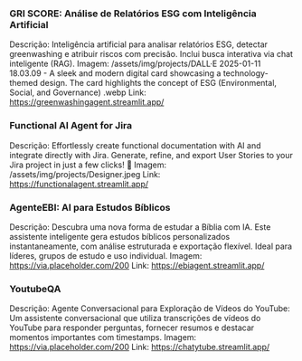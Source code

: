### GRI SCORE: Análise de Relatórios ESG com Inteligência Artificial
Descrição: Inteligência artificial para analisar relatórios ESG, detectar greenwashing e atribuir riscos com precisão. Inclui busca interativa via chat inteligente (RAG).
Imagem: /assets/img/projects/DALL·E 2025-01-11 18.03.09 - A sleek and modern digital card showcasing a technology-themed design. The card highlights the concept of ESG (Environmental, Social, and Governance) .webp
Link: https://greenwashingagent.streamlit.app/

### Functional AI Agent for Jira
Descrição: Effortlessly create functional documentation with AI and integrate directly with Jira. Generate, refine, and export User Stories to your Jira project in just a few clicks! 🚀
Imagem: /assets/img/projects/Designer.jpeg
Link: https://functionalagent.streamlit.app/

### AgenteEBI: AI para Estudos Bíblicos 
Descrição: Descubra uma nova forma de estudar a Bíblia com IA. Este assistente inteligente gera estudos bíblicos personalizados instantaneamente, com análise estruturada e exportação flexível. Ideal para líderes, grupos de estudo e uso individual.
Imagem: https://via.placeholder.com/200
Link: https://ebiagent.streamlit.app/

### YoutubeQA
Descrição: Agente Conversacional para Exploração de Vídeos do YouTube: Um assistente conversacional que utiliza transcrições de vídeos do YouTube para responder perguntas, fornecer resumos e destacar momentos importantes com timestamps.
Imagem: https://via.placeholder.com/200
Link: https://chatytube.streamlit.app/

